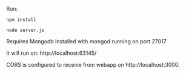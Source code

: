 

Run:
```
npm install
```
```
node server.js
```

Requires Mongodb installed with mongod running on port 27017

It will run on: http://localhost:63145/


CORS is configured to receive from webapp on http://localhost:3000.